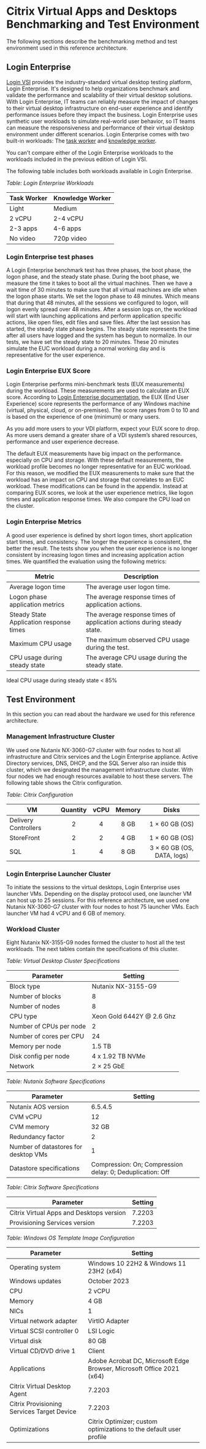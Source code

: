 # Citrix Virtual Apps and Desktops Benchmarking and Test Environment

The following sections describe the benchmarking method and test environment used in this reference architecture.

## Login Enterprise

[Login VSI](http://www.loginvsi.com/) provides the industry-standard virtual desktop testing platform, Login Enterprise. It's designed to help organizations benchmark and validate the performance and scalability of their virtual desktop solutions. With Login Enterprise, IT teams can reliably measure the impact of changes to their virtual desktop infrastructure on end-user experience and identify performance issues before they impact the business. Login Enterprise uses synthetic user workloads to simulate real-world user behavior, so IT teams can measure the responsiveness and performance of their virtual desktop environment under different scenarios. Login Enterprise comes with two built-in workloads: The [task worker](https://support.loginvsi.com/hc/en-us/articles/6949195003932-Task-Worker-Out-of-the-box) and [knowledge worker](https://support.loginvsi.com/hc/en-us/articles/6949191203740-Knowledge-Worker-Out-of-the-box). 

<note>
You can't compare either of the Login Enterprise workloads to the workloads included in the previous edition of Login VSI.
</note>

The following table includes both workloads available in Login Enterprise.

_Table: Login Enterprise Workloads_

| **Task Worker** | **Knowledge Worker** |
| --- | --- | 
| Light | Medium | 
| 2 vCPU | 2-4 vCPU |
| 2-3 apps | 4-6 apps |
| No video | 720p video |

### Login Enterprise test phases

A Login Enterprise benchmark test has three phases, the boot phase, the logon phase, and the steady state phase. During the boot phase, we measure the time it takes to boot all the virtual machines. Then we have a wait time of 30 minutes to make sure that all virtual machines are idle when the logon phase starts. We set the logon phase to 48 minutes. Which means that during that 48 minutes, all the sessions we configured to logon, will logon evenly spread over 48 minutes. After a session logs on, the workload will start with launching applications and perform application specific actions, like open files, edit files and save files. After the last session has started, the steady state phase begins. The steady state represents the time after all users have logged and the system has begun to normalize. In our tests, we have set the steady state to 20 minutes. These 20 minutes simulate the EUC workload during a normal working day and is representative for the user experience.

### Login Enterprise EUX Score

Login Enterprise performs mini-benchmark tests (EUX measurements) during the workload. These measurements are used to calculate an EUX score. According to [Login Enterprise documentation](https://support.loginvsi.com/hc/en-us/articles/4408717958162-Login-Enterprise-EUX-Score-), the EUX (End User Experience) score represents the performance of any Windows machine (virtual, physical, cloud, or on-premises). The score ranges from 0 to 10 and is based on the experience of one (minimum) or many users.

<note>
As you add more users to your VDI platform, expect your EUX score to drop. As more users demand a greater share of a VDI system’s shared resources, performance and user experience decrease.
</note>

The default EUX measurements have big impact on the performance. especially on CPU and storage. With these default measurements, the workload profile becomes no longer representative for an EUC workload. For this reason, we modified the EUX measurements to make sure that the workload has an impact on CPU and storage that correlates to an EUC workload. These modifications can be found in the appendix. Instead at comparing EUX scores, we look at the user experience metrics, like logon times and application response times. We also compare the CPU load on the cluster.

### Login Enterprise Metrics

A good user experience is defined by short logon times, short application start times, and consistency. The longer the experience is consistent, the better the result. The tests show you when the user experience is no longer consistent by increasing logon times and increasing application action times.
We quantified the evaluation using the following metrics:

| **Metric** | **Description** |
| --- | --- | 
| Average logon time | The average user logon time. |
| Logon phase application metrics | The average response times of application actions. |
| Steady State Application response times | The average response times of application actions during steady state. |
| Maximum CPU usage | The maximum observed CPU usage during the test. |
| CPU usage during steady state | The average CPU usage during the steady state. |

<note>
Ideal CPU usage during steady state  < 85%
</note>

## Test Environment

In this section you can read about the hardware we used for this reference architecture.

### Management Infrastructure Cluster

We used one Nutanix NX-3060-G7 cluster with four nodes to host all infrastructure and Citrix services and the Login Enterprise appliance. Active Directory services, DNS, DHCP, and the SQL Server also ran inside this cluster, which we designated the management infrastructure cluster. With four nodes we had enough resources available to host these servers. The following table shows the Citrix configuration.

_Table: Citrix Configuration_

| VM | Quantity | vCPU | Memory | Disks |
| --- | :---: | :---: | :---: | :---: |
| Delivery Controllers | 2 | 4 | 8 GB | 1 × 60 GB (OS) |
| StoreFront | 2 | 2 | 4 GB | 1 × 60 GB (OS) |
| SQL | 1 | 4 | 8 GB | 3 × 60 GB (OS, DATA, logs) |

### Login Enterprise Launcher Cluster

To initiate the sessions to the virtual desktops, Login Enterprise uses launcher VMs. Depending on the display protocol used, one launcher VM can host up to 25 sessions. For this reference architecture, we used one Nutanix NX-3060-G7 cluster with four nodes to host 75 launcher VMs. Each launcher VM had 4 vCPU and 6 GB of memory.

### Workload Cluster

Eight Nutanix NX-3155-G9 nodes formed the cluster to host all the test workloads. The next tables contain the specifications of this cluster.

_Table: Virtual Desktop Cluster Specifications_

| Parameter | Setting |
| --- | --- |
| Block type | Nutanix NX-3155-G9 |
| Number of blocks | 8 |
| Number of nodes | 8 |
| CPU type | Xeon Gold 6442Y @ 2.6 Ghz |
| Number of CPUs per node | 2 |
| Number of cores per CPU | 24 |
| Memory per node | 1.5 TB |
| Disk config per node | 4 x 1.92 TB NVMe |
| Network | 2 × 25 GbE |

_Table: Nutanix Software Specifications_

| Parameter | Setting | 
| --- | --- |
| Nutanix AOS version | 6.5.4.5 |
| CVM vCPU | 12 |
| CVM memory | 32 GB |
| Redundancy factor | 2 |
| Number of datastores for desktop VMs | 1 |
| Datastore specifications | Compression: On; Compression delay: 0; Deduplication: Off |

_Table: Citrix Software Specifications_ 

| Parameter | Setting |
| --- | --- |
| Citrix Virtual Apps and Desktops version | 7.2203 |
| Provisioning Services version | 7.2203 |

_Table: Windows OS Template Image Configuration_ 

| Parameter | Setting |
| --- | --- |
| Operating system | Windows 10 22H2 & Windows 11 23H2 (x64)|
| Windows updates | October 2023 |
| CPU | 2 vCPU |
| Memory | 4 GB |
| NICs | 1 |
| Virtual network adapter | VirtIO Adapter |
| Virtual SCSI controller 0 | LSI Logic |
| Virtual disk | 80 GB |
| Virtual CD/DVD drive 1 | Client |
| Applications | Adobe Acrobat DC, Microsoft Edge Browser, Microsoft Office 2021 (x64) |
| Citrix Virtual Desktop Agent | 7.2203 |
| Citrix Provisioning Services Target Device | 7.2203 |
| Optimizations | Citrix Optimizer; custom optimizations to the default user profile |